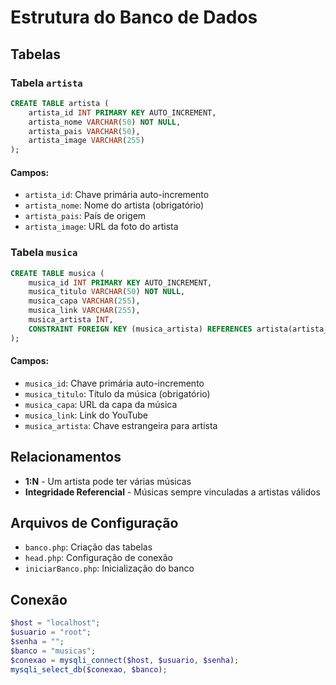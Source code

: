 # Estrutura do Banco de Dados

## Tabelas

### Tabela `artista`
```sql
CREATE TABLE artista (
    artista_id INT PRIMARY KEY AUTO_INCREMENT,
    artista_nome VARCHAR(50) NOT NULL,
    artista_pais VARCHAR(50),
    artista_image VARCHAR(255)
);
```

#### Campos:
- `artista_id`: Chave primária auto-incremento
- `artista_nome`: Nome do artista (obrigatório)
- `artista_pais`: País de origem
- `artista_image`: URL da foto do artista

### Tabela `musica`
```sql
CREATE TABLE musica (
    musica_id INT PRIMARY KEY AUTO_INCREMENT,
    musica_titulo VARCHAR(50) NOT NULL,
    musica_capa VARCHAR(255),
    musica_link VARCHAR(255),
    musica_artista INT,
    CONSTRAINT FOREIGN KEY (musica_artista) REFERENCES artista(artista_id)
);
```

#### Campos:
- `musica_id`: Chave primária auto-incremento
- `musica_titulo`: Título da música (obrigatório)
- `musica_capa`: URL da capa da música
- `musica_link`: Link do YouTube
- `musica_artista`: Chave estrangeira para artista

## Relacionamentos
- **1:N** - Um artista pode ter várias músicas
- **Integridade Referencial** - Músicas sempre vinculadas a artistas válidos

## Arquivos de Configuração
- `banco.php`: Criação das tabelas
- `head.php`: Configuração de conexão
- `iniciarBanco.php`: Inicialização do banco

## Conexão
```php
$host = "localhost";
$usuario = "root";
$senha = "";
$banco = "musicas";
$conexao = mysqli_connect($host, $usuario, $senha);
mysqli_select_db($conexao, $banco);
```